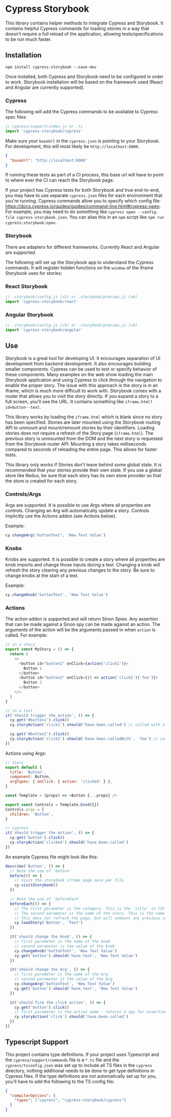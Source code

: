 # Cypress Storybook

This library contains helper methods to integrate Cypress and Storybook. It contains helpful Cypress commands for loading stories in a way that doesn't require a full reload of the application, allowing tests/specifications to be run much faster.

## Installation

```
npm install cypress-storybook --save-dev
```

Once installed, both Cypress and Storybook need to be configured in order to work. Storybook installation will be based on the framework used (React and Angular are currently supported).

### Cypress

The following will add the Cypress commands to be available to Cypress spec files:

```js
// cypress/support/index.js or .ts
import 'cypress-storybook/cypress'
```

Make sure your `baseUrl` in the `cypress.json` is pointing to your Storybook. For development, this will most likely be `http://localhost:6006`.

```json
{
  "baseUrl": "http://localhost:6006"
}
```

If running these tests as part of a CI process, this base url will have to point to where ever the CI can reach the Storybook page.

If your project has Cypress tests for both Storybook and true end-to-end, you may have to use separate `cypress.json` files for each environment that you're running. Cypress commands allow you to specify which config file: https://docs.cypress.io/guides/guides/command-line.html#cypress-open. For example, you may need to do something like `cypress open --config-file cypress-storybook.json`. You can alias this in an `npm` script like `npm run cypress:storybook:open`.

### Storybook

There are adapters for different frameworks. Currently React and Angular are supported.

The following will set up the Storybook app to understand the Cypress commands. It will register hidden functions on the `window` of the iframe Storybook uses for stories:

### React Storybook

```js
// .storybook/config.js (v5) or .storybook/preview.js (v6)
import 'cypress-storybook/react'
```

### Angular Storybook

```js
// .storybook/config.js (v5) or .storybook/preview.js (v6)
import 'cypress-storybook/angular'
```

## Use

Storybook is a great tool for developing UI. It encourages separation of UI development from backend development. It also encourages building smaller components. Cypress can be used to test or specify behavior of these components. Many examples on the web show loading the main Storybook application and using Cypress to click through the navigation to enable the proper story. The issue with this approach is the story is in an iframe, which is much more difficult to work with. Storybook comes with a router that allows you to visit the story directly. If you expand a story to a full screen, you'll see the URL. It contains something like `iframe.html?id=button--text`.

This library works by loading the `iframe.html` which is blank since no story has been specified. Stories are later mounted using the Storybook routing API to unmount and mount/remount stories by their identifiers. Loading stories does not require a refresh of the Story page (`iframe.html`). The previous story is unmounted from the DOM and the next story is requested from the Storybook router API. Mounting a story takes milliseconds compared to seconds of reloading the entire page. This allows for faster tests.

This library only works if Stories don't leave behind some global state. It is recommended that your stories provide their own state. If you use a global store like Redux, be sure that each story has its own store provider so that the store is created for each story.

### Controls/Args

Args are supported. It is possible to use Args where all properties are controls. Changing an Arg will automatically update a story. Controls implicitly use the Actions addon (see Actions below).

Example:

```js
cy.changeArg('buttonText', 'New Text Value')
```

### Knobs

Knobs are supported. It is possible to create a story where all properties are knob imports and change those inputs during a test. Changing a knob will refresh the story clearing any previous changes to the story. Be sure to change knobs at the start of a test.

Example:

```js
cy.changeKnob('buttonText', 'New Text Value')
```

### Actions

The action addon is supported and will return Sinon Spies. Any assertion that can be made against a Sinon spy can be made against an action. The arguments of the action will be the arguments passed in when `action` is called. For example:

```js
// in a story
export const MyStory = () => {
  return (
    <>
      <button id="button1" onClick={action('click1')}>
        Button 1
      </button>
      <button id="button2" onClick={() => action('click2')('foo')}>
        Button 2
      </button>
    </>
  )
}

// in a test
it('should trigger the action', () => {
  cy.get('#button1').click()
  cy.storyAction('click1').should('have.been.called') // called with a click event

  cy.get('#button2').click()
  cy.storyAction('click2').should('have.been.calledWith', 'foo') // called with arguments passed
})
```

Actions using Args:

```js
// Story
export default {
  title: 'Button',
  component: Button,
  argTypes: { onClick: { action: 'clicked' } },
}

const Template = (props) => <Button {...props} />

export const Controls = Template.bind({})
Controls.args = {
  children: 'Button',
}

// Cypress
it('should trigger the action', () => {
  cy.get('button').click()
  cy.storyAction('clicked').should('have.been.called')
})
```

An example Cypress file might look like this:

```js
describe('Button', () => {
  // Note the use of `before`
  before(() => {
    // Visit the storybook iframe page once per file
    cy.visitStorybook()
  })

  // Note the use of `beforeEach`
  beforeEach(() => {
    // The first parameter is the category. This is the `title` in CSF or the value in `storiesOf`
    // The second parameter is the name of the story. This is the name of the function in CSF or the value in the `add`
    // This does not refresh the page, but will unmount any previous story and use the Storybook Router API to render a fresh new story
    cy.loadStory('Button', 'Text')
  })

  it('should change the knob', () => {
    // first parameter is the name of the knob
    // second parameter is the value of the knob
    cy.changeKnob('buttonText', 'New Text Value')
    cy.get('button').should('have.text', 'New Text Value')
  })

  it('should change the Arg', () => {
    // first parameter is the name of the Arg
    // second parameter is the value of the Arg
    cy.changeArg('buttonText', 'New Text Value')
    cy.get('button').should('have.text', 'New Text Value')
  })

  it('should fire the click action', () => {
    cy.get('button').click()
    // first parameter is the action name - returns a spy for assertions
    cy.storyAction('click').should('have.been.called')
  })
})
```

## Typescript Support

This project contains type definitions. If your project uses Typescript and the `cypress/support/commands` file is a `*.ts` file and the `cypress/tsconfig.json` was set up to include all TS files in the `cypress` directory, nothing additional needs to be done to get type definitions in Cypress files. If the type definitions are not automatically set up for you, you'll have to add the following to the TS config file:

```json
{
  "compilerOptions": {
    "types": ["cypress", "cypress-storybook/cypress"]
  }
}
```
